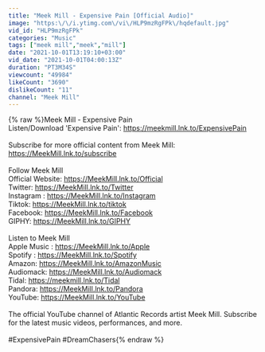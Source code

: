 ```yaml
---
title: "Meek Mill - Expensive Pain [Official Audio]"
image: "https:\/\/i.ytimg.com\/vi\/HLP9mzRgFPk\/hqdefault.jpg"
vid_id: "HLP9mzRgFPk"
categories: "Music"
tags: ["meek mill","meek","mill"]
date: "2021-10-01T13:19:10+03:00"
vid_date: "2021-10-01T04:00:13Z"
duration: "PT3M34S"
viewcount: "49984"
likeCount: "3690"
dislikeCount: "11"
channel: "Meek Mill"
---
```

{% raw %}Meek Mill - Expensive Pain<br />Listen/Download 'Expensive Pain': <a rel="nofollow" target="blank" href="https://meekmill.lnk.to/ExpensivePain">https://meekmill.lnk.to/ExpensivePain</a><br /><br />Subscribe for more official content from Meek Mill:<br /><a rel="nofollow" target="blank" href="https://MeekMill.lnk.to/subscribe">https://MeekMill.lnk.to/subscribe</a><br /><br />Follow Meek Mill<br />Official Website: <a rel="nofollow" target="blank" href="https://MeekMill.lnk.to/Official">https://MeekMill.lnk.to/Official</a><br />Twitter: <a rel="nofollow" target="blank" href="https://MeekMill.lnk.to/Twitter">https://MeekMill.lnk.to/Twitter</a><br />Instagram : <a rel="nofollow" target="blank" href="https://MeekMill.lnk.to/Instagram">https://MeekMill.lnk.to/Instagram</a><br />Tiktok: <a rel="nofollow" target="blank" href="https://MeekMill.lnk.to/tiktok">https://MeekMill.lnk.to/tiktok</a><br />Facebook: <a rel="nofollow" target="blank" href="https://MeekMill.lnk.to/Facebook">https://MeekMill.lnk.to/Facebook</a><br />GIPHY: <a rel="nofollow" target="blank" href="https://MeekMill.lnk.to/GIPHY">https://MeekMill.lnk.to/GIPHY</a><br /><br />Listen to Meek Mill<br />Apple Music : <a rel="nofollow" target="blank" href="https://MeekMill.lnk.to/Apple">https://MeekMill.lnk.to/Apple</a><br />Spotify : <a rel="nofollow" target="blank" href="https://MeekMill.lnk.to/Spotify">https://MeekMill.lnk.to/Spotify</a><br />Amazon: <a rel="nofollow" target="blank" href="https://MeekMill.lnk.to/AmazonMusic">https://MeekMill.lnk.to/AmazonMusic</a><br />Audiomack: <a rel="nofollow" target="blank" href="https://MeekMill.lnk.to/Audiomack">https://MeekMill.lnk.to/Audiomack</a><br />Tidal: <a rel="nofollow" target="blank" href="https://meekmill.lnk.to/Tidal">https://meekmill.lnk.to/Tidal</a><br />Pandora: <a rel="nofollow" target="blank" href="https://MeekMill.lnk.to/Pandora">https://MeekMill.lnk.to/Pandora</a><br />YouTube: <a rel="nofollow" target="blank" href="https://MeekMill.lnk.to/YouTube">https://MeekMill.lnk.to/YouTube</a><br /><br />The official YouTube channel of Atlantic Records artist Meek Mill. Subscribe for the latest music videos, performances, and more.<br /><br />#ExpensivePain #DreamChasers{% endraw %}
